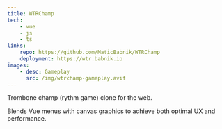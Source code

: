 ```yaml
---
title: WTRChamp
tech:
    - vue
    - js
    - ts
links:
    repo: https://github.com/MaticBabnik/WTRChamp
    deployment: https://wtr.babnik.io
images:
    - desc: Gameplay
      src: /img/wtrchamp-gameplay.avif
---
```


Trombone champ (rythm game) clone for the web.

Blends Vue menus with canvas graphics to achieve both optimal UX and performance.
